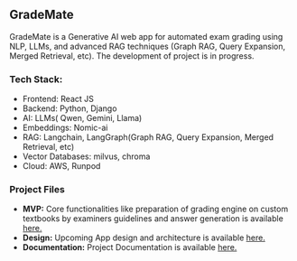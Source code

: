 ## GradeMate
GradeMate is a Generative AI web app for automated exam grading using NLP, LLMs, and advanced RAG techniques (Graph RAG, Query Expansion, Merged Retrieval, etc). The development of project is in progress.

### Tech Stack:
- Frontend: React JS
- Backend: Python, Django
- AI: LLMs( Qwen, Gemini, Llama)
- Embeddings: Nomic-ai
- RAG: Langchain, LangGraph(Graph RAG, Query Expansion, Merged Retrieval, etc)
- Vector Databases: milvus, chroma
- Cloud: AWS, Runpod


### Project Files
- **MVP:** Core functionalities like preparation of grading engine on custom textbooks by examiners guidelines and answer generation is available [here.](https://huggingface.co/spaces/hamzasafwan/GradeMate_MVP)
- **Design:** Upcoming App design and architecture is available [here.](https://www.figma.com/proto/uSEp5kuYOc9btq1ibraodO/GradeMate-UI%2FUX-Design?node-id=9-2&node-type=canvas&t=uGmNmkSIPeQ5EZkZ-0&scaling=scale-down&content-scaling=fixed&page-id=0%3A1&starting-point-node-id=9%3A2)
- **Documentation:** Project Documentation is available [here.](github.com/safwanhamza/GradeMate/docs)
